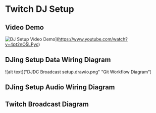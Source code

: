 # Twitch DJ Setup

## Video Demo

![DJ Setup Video Demo](https://img.youtube.com/vi/4pt2nO5LPyc/0.jpg)](https://www.youtube.com/watch?v=4pt2nO5LPyc)

## DJing Setup Data Wiring Diagram

![alt text]("DJDC Broadcast setup.drawio.png" "Git Workflow Diagram")

## DJing Setup Audio Wiring Diagram

## Twitch Broadcast Diagram

